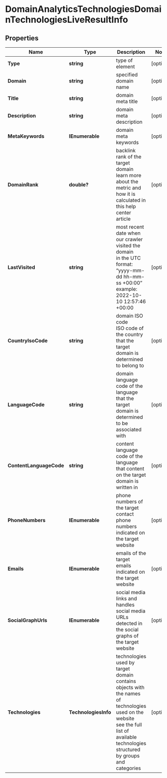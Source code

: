 # DomainAnalyticsTechnologiesDomainTechnologiesLiveResultInfo


## Properties

| Name | Type | Description | Notes |
|------------ | ------------- | ------------- | -------------|
**Type** | **string** | type of element |[optional]|
**Domain** | **string** | specified domain name |[optional]|
**Title** | **string** | domain meta title |[optional]|
**Description** | **string** | domain meta description |[optional]|
**MetaKeywords** | **IEnumerable<string>** | domain meta keywords |[optional]|
**DomainRank** | **double?** | backlink rank of the target domain<br>learn more about the metric and how it is calculated in this help center article |[optional]|
**LastVisited** | **string** | most recent date when our crawler visited the domain<br>in the UTC format: “yyyy-mm-dd hh-mm-ss +00:00”<br>example:<br>2022-10-10 12:57:46 +00:00 |[optional]|
**CountryIsoCode** | **string** | domain ISO code<br>ISO code of the country that the target domain is determined to belong to |[optional]|
**LanguageCode** | **string** | domain language<br>code of the language that the target domain is determined to be associated with |[optional]|
**ContentLanguageCode** | **string** | content language<br>code of the language that content on the target domain is written in |[optional]|
**PhoneNumbers** | **IEnumerable<string>** | phone numbers of the target<br>contact phone numbers indicated on the target website |[optional]|
**Emails** | **IEnumerable<string>** | emails of the target<br>emails indicated on the target website |[optional]|
**SocialGraphUrls** | **IEnumerable<string>** | social media links and handles<br>social media URLs detected in the social graphs of the target website |[optional]|
**Technologies** | **TechnologiesInfo** | technologies used by target domain<br>contains objects with the names of technologies used on the website<br>see the full list of available technologies structured by groups and categories |[optional]|